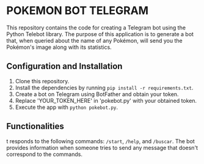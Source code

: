 # POKEMON BOT TELEGRAM

This repository contains the code for creating a Telegram bot using the Python Telebot library. The purpose of this application is to generate a bot that, when queried about the name of any Pokémon, will send you the Pokémon's image along with its statistics.


## Configuration and Installation
1. Clone this repository.
2. Install the dependencies by running `pip install -r requirements.txt`.
3. Create a bot on Telegram using BotFather and obtain your token.
4. Replace 'YOUR_TOKEN_HERE' in 'pokebot.py' with your obtained token.
5. Execute the app with `python pokebot.py`.


## Functionalities
t responds to the following commands: `/start`, `/help`, and `/buscar`.
The bot provides information when someone tries to send any message that doesn't correspond to the commands.